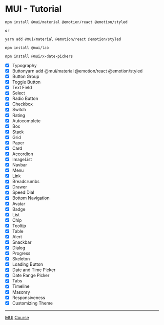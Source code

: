 # MUI - Tutorial

```
npm install @mui/material @emotion/react @emotion/styled

or

yarn add @mui/material @emotion/react @emotion/styled
```

```
npm install @mui/lab

npm install @mui/x-date-pickers
```

- [x] Typography
- [x] Buttonyarn add @mui/material @emotion/react @emotion/styled
- [x] Button Group
- [x] Toggle Button
- [x] Text Field
- [x] Select
- [x] Radio Button
- [x] Checkbox
- [x] Switch
- [x] Rating
- [x] Autocomplete
- [x] Box
- [x] Stack
- [x] Grid
- [x] Paper
- [x] Card
- [x] Accordion
- [x] ImageList
- [x] Navbar
- [x] Menu
- [x] Link
- [x] Breadcrumbs
- [x] Drawer
- [x] Speed Dial
- [x] Bottom Navigation
- [x] Avatar
- [x] Badge
- [x] List
- [x] Chip
- [x] Tooltip
- [x] Table
- [x] Alert
- [x] Snackbar
- [x] Dialog
- [x] Progress
- [x] Skeleton
- [x] Loading Button
- [x] Date and Time Picker
- [x] Date Range Picker
- [x] Tabs
- [x] Timeline
- [x] Masonry
- [x] Responsiveness
- [x] Customizing Theme

---

[MUI](https://mui.com/)
[Course](https://www.youtube.com/watch?v=BHEPVdfBAqE&list=PLC3y8-rFHvwh-K9mDlrrcDywl7CeVL2rO&index=1)
